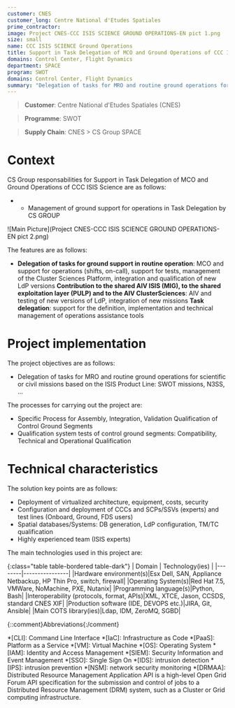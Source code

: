 ```yaml
---
customer: CNES
customer_long: Centre National d'Etudes Spatiales
prime_contractor: 
image: Project CNES-CCC ISIS SCIENCE GROUND OPERATIONS-EN pict 1.png
size: small
name: CCC ISIS SCIENCE Ground Operations
title: Support in Task Delegation of MCO and Ground Operations of CCC ISIS Science
domains: Control Center, Flight Dynamics
department: SPACE
program: SWOT
domains: Control Center, Flight Dynamics
summary: "Delegation of tasks for MRO and routine ground operations for scientific or civil missions based on the ISIS Product Line: SWOT missions, N3SS, ..."
---
```


> __Customer__\: Centre National d'Etudes Spatiales (CNES)

> __Programme__\: SWOT

> __Supply Chain__\: CNES >  CS Group SPACE


# Context


CS Group responsabilities for Support in Task Delegation of MCO and Ground Operations of CCC ISIS Science are as follows:
* * Management of ground support for operations in Task Delegation by CS GROUP

![Main Picture](Project CNES-CCC ISIS SCIENCE GROUND OPERATIONS-EN pict 2.png)

The features are as follows:
* **Delegation of tasks for ground support in routine operation**: MCO and support for operations (shifts, on-call), support for tests, management of the Cluster Sciences Platform, integration and qualification of new LdP versions
	**Contribution to the shared AIV ISIS (MIG), to the shared exploitation layer (PULP) and to the AIV ClusterSciences**: AIV and testing of new versions of LdP, integration of new missions
	**Task delegation**: support for the definition, implementation and technical management of operations assistance tools

# Project implementation

The project objectives are as follows:
* Delegation of tasks for MRO and routine ground operations for scientific or civil missions based on the ISIS Product Line: SWOT missions, N3SS, ...

The processes for carrying out the project are:
* Specific Process for Assembly, Integration, Validation Qualification of Control Ground Segments
* Qualification system tests of control ground segments: Compatibility, Technical and Operational Qualification

# Technical characteristics

The solution key points are as follows:
* Deployment of virtualized architecture, equipment, costs, security
* Configuration and deployment of CCCs and SCPs/SSVs (experts) and test lines (Onboard, Ground, FDS users)
* Spatial databases/Systems: DB generation, LdP configuration, TM/TC qualification
* Highly experienced team (ISIS experts)



The main technologies used in this project are:

{:class="table table-bordered table-dark"}
| Domain | Technology(ies) |
|--------|----------------|
|Hardware environment(s)|Esx Dell, SAN, Appliance Netbackup, HP Thin Pro, switch, firewall|
|Operating System(s)|Red Hat 7.5, VMWare, NoMachine,  PXE, Nutanix|
|Programming language(s)|Python, Bash|
|Interoperability (protocols, format, APIs)|XML, XTCE, Jason, CCSDS, standard CNES XIF|
|Production software (IDE, DEVOPS etc.)|JIRA, Git, Ansible|
|Main COTS library(ies)|Ldap, IDM, ZeroMQ, SGBD|



{::comment}Abbreviations{:/comment}

*[CLI]: Command Line Interface
*[IaC]: Infrastructure as Code
*[PaaS]: Platform as a Service
*[VM]: Virtual Machine
*[OS]: Operating System
*[IAM]: Identity and Access Management
*[SIEM]: Security Information and Event Management
*[SSO]: Single Sign On
*[IDS]: intrusion detection
*[IPS]: intrusion prevention
*[NSM]: network security monitoring
*[DRMAA]: Distributed Resource Management Application API is a high-level Open Grid Forum API specification for the submission and control of jobs to a Distributed Resource Management (DRM) system, such as a Cluster or Grid computing infrastructure.
